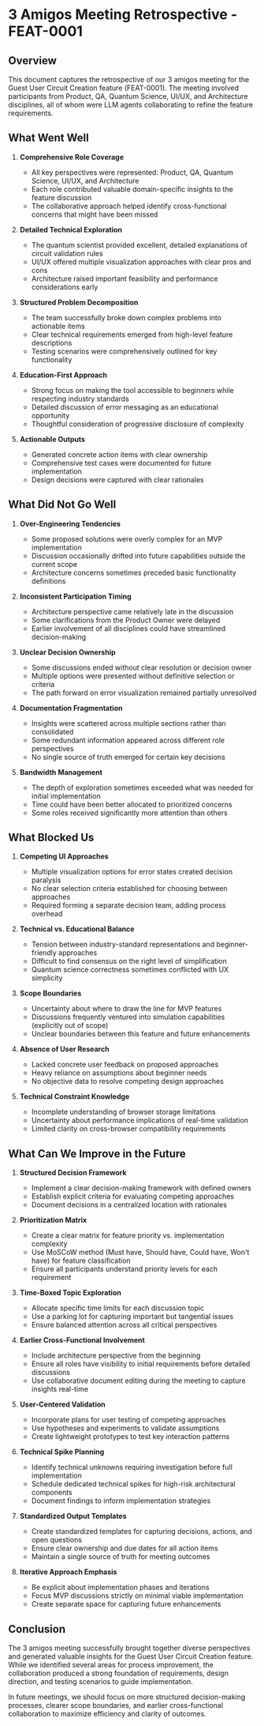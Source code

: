 # 3 Amigos Meeting Retrospective - FEAT-0001

## Overview

This document captures the retrospective of our 3 amigos meeting for the Guest User Circuit Creation feature (FEAT-0001). The meeting involved participants from Product, QA, Quantum Science, UI/UX, and Architecture disciplines, all of whom were LLM agents collaborating to refine the feature requirements.

## What Went Well

1. **Comprehensive Role Coverage**
   - All key perspectives were represented: Product, QA, Quantum Science, UI/UX, and Architecture
   - Each role contributed valuable domain-specific insights to the feature discussion
   - The collaborative approach helped identify cross-functional concerns that might have been missed

2. **Detailed Technical Exploration**
   - The quantum scientist provided excellent, detailed explanations of circuit validation rules
   - UI/UX offered multiple visualization approaches with clear pros and cons
   - Architecture raised important feasibility and performance considerations early

3. **Structured Problem Decomposition**
   - The team successfully broke down complex problems into actionable items
   - Clear technical requirements emerged from high-level feature descriptions
   - Testing scenarios were comprehensively outlined for key functionality

4. **Education-First Approach**
   - Strong focus on making the tool accessible to beginners while respecting industry standards
   - Detailed discussion of error messaging as an educational opportunity
   - Thoughtful consideration of progressive disclosure of complexity

5. **Actionable Outputs**
   - Generated concrete action items with clear ownership
   - Comprehensive test cases were documented for future implementation
   - Design decisions were captured with clear rationales

## What Did Not Go Well

1. **Over-Engineering Tendencies**
   - Some proposed solutions were overly complex for an MVP implementation
   - Discussion occasionally drifted into future capabilities outside the current scope
   - Architecture concerns sometimes preceded basic functionality definitions

2. **Inconsistent Participation Timing**
   - Architecture perspective came relatively late in the discussion
   - Some clarifications from the Product Owner were delayed
   - Earlier involvement of all disciplines could have streamlined decision-making

3. **Unclear Decision Ownership**
   - Some discussions ended without clear resolution or decision owner
   - Multiple options were presented without definitive selection or criteria
   - The path forward on error visualization remained partially unresolved

4. **Documentation Fragmentation**
   - Insights were scattered across multiple sections rather than consolidated
   - Some redundant information appeared across different role perspectives
   - No single source of truth emerged for certain key decisions

5. **Bandwidth Management**
   - The depth of exploration sometimes exceeded what was needed for initial implementation
   - Time could have been better allocated to prioritized concerns
   - Some roles received significantly more attention than others

## What Blocked Us

1. **Competing UI Approaches**
   - Multiple visualization options for error states created decision paralysis
   - No clear selection criteria established for choosing between approaches
   - Required forming a separate decision team, adding process overhead

2. **Technical vs. Educational Balance**
   - Tension between industry-standard representations and beginner-friendly approaches
   - Difficult to find consensus on the right level of simplification
   - Quantum science correctness sometimes conflicted with UX simplicity

3. **Scope Boundaries**
   - Uncertainty about where to draw the line for MVP features
   - Discussions frequently ventured into simulation capabilities (explicitly out of scope)
   - Unclear boundaries between this feature and future enhancements

4. **Absence of User Research**
   - Lacked concrete user feedback on proposed approaches
   - Heavy reliance on assumptions about beginner needs
   - No objective data to resolve competing design approaches

5. **Technical Constraint Knowledge**
   - Incomplete understanding of browser storage limitations
   - Uncertainty about performance implications of real-time validation
   - Limited clarity on cross-browser compatibility requirements

## What Can We Improve in the Future

1. **Structured Decision Framework**
   - Implement a clear decision-making framework with defined owners
   - Establish explicit criteria for evaluating competing approaches
   - Document decisions in a centralized location with rationales

2. **Prioritization Matrix**
   - Create a clear matrix for feature priority vs. implementation complexity
   - Use MoSCoW method (Must have, Should have, Could have, Won't have) for feature classification
   - Ensure all participants understand priority levels for each requirement

3. **Time-Boxed Topic Exploration**
   - Allocate specific time limits for each discussion topic
   - Use a parking lot for capturing important but tangential issues
   - Ensure balanced attention across all critical perspectives

4. **Earlier Cross-Functional Involvement**
   - Include architecture perspective from the beginning
   - Ensure all roles have visibility to initial requirements before detailed discussions
   - Use collaborative document editing during the meeting to capture insights real-time

5. **User-Centered Validation**
   - Incorporate plans for user testing of competing approaches
   - Use hypotheses and experiments to validate assumptions
   - Create lightweight prototypes to test key interaction patterns

6. **Technical Spike Planning**
   - Identify technical unknowns requiring investigation before full implementation
   - Schedule dedicated technical spikes for high-risk architectural components
   - Document findings to inform implementation strategies

7. **Standardized Output Templates**
   - Create standardized templates for capturing decisions, actions, and open questions
   - Ensure clear ownership and due dates for all action items
   - Maintain a single source of truth for meeting outcomes

8. **Iterative Approach Emphasis**
   - Be explicit about implementation phases and iterations
   - Focus MVP discussions strictly on minimal viable implementation
   - Create separate space for capturing future enhancements

## Conclusion

The 3 amigos meeting successfully brought together diverse perspectives and generated valuable insights for the Guest User Circuit Creation feature. While we identified several areas for process improvement, the collaboration produced a strong foundation of requirements, design direction, and testing scenarios to guide implementation.

In future meetings, we should focus on more structured decision-making processes, clearer scope boundaries, and earlier cross-functional collaboration to maximize efficiency and clarity of outcomes.
